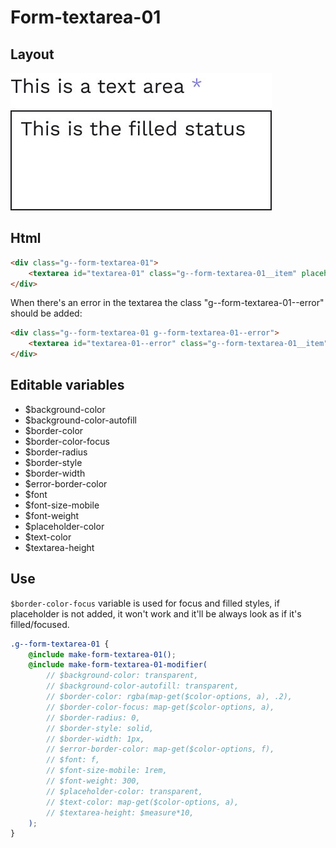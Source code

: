 # Form-textarea-01

## Layout

![alt text][textarea-01]

[textarea-01]: /src/img/global-components/form-fields/textarea-01.jpg

## Html

```html
<div class="g--form-textarea-01">
    <textarea id="textarea-01" class="g--form-textarea-01__item" placeholder=" ">
</div>
```

When there's an error in the textarea the class "g--form-textarea-01--error" should be added:

```html
<div class="g--form-textarea-01 g--form-textarea-01--error">
    <textarea id="textarea-01--error" class="g--form-textarea-01__item" placeholder=" ">
</div>
```

## Editable variables

-   $background-color
-   $background-color-autofill
-   $border-color
-   $border-color-focus
-   $border-radius
-   $border-style
-   $border-width
-   $error-border-color
-   $font
-   $font-size-mobile
-   $font-weight
-   $placeholder-color
-   $text-color
-   $textarea-height

## Use

`$border-color-focus` variable is used for focus and filled styles, if placeholder is not added, it won't work and it'll be always look as if it's filled/focused.

```scss
.g--form-textarea-01 {
    @include make-form-textarea-01();
    @include make-form-textarea-01-modifier(
        // $background-color: transparent,
        // $background-color-autofill: transparent,
        // $border-color: rgba(map-get($color-options, a), .2),
        // $border-color-focus: map-get($color-options, a),
        // $border-radius: 0,
        // $border-style: solid,
        // $border-width: 1px,
        // $error-border-color: map-get($color-options, f),
        // $font: f,
        // $font-size-mobile: 1rem,
        // $font-weight: 300,
        // $placeholder-color: transparent,
        // $text-color: map-get($color-options, a),
        // $textarea-height: $measure*10,
    );
}
```
